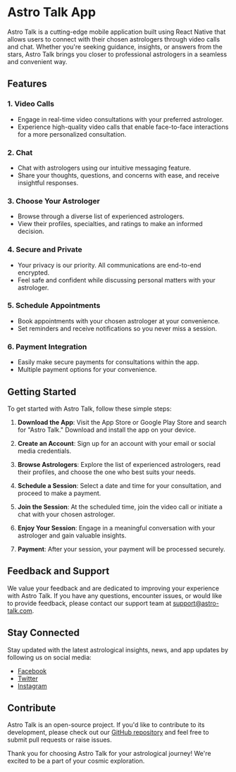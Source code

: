# Astro Talk App

Astro Talk is a cutting-edge mobile application built using React Native that allows users to connect with their chosen astrologers through video calls and chat. Whether you're seeking guidance, insights, or answers from the stars, Astro Talk brings you closer to professional astrologers in a seamless and convenient way.

## Features

### 1. Video Calls
- Engage in real-time video consultations with your preferred astrologer.
- Experience high-quality video calls that enable face-to-face interactions for a more personalized consultation.

### 2. Chat
- Chat with astrologers using our intuitive messaging feature.
- Share your thoughts, questions, and concerns with ease, and receive insightful responses.

### 3. Choose Your Astrologer
- Browse through a diverse list of experienced astrologers.
- View their profiles, specialties, and ratings to make an informed decision.

### 4. Secure and Private
- Your privacy is our priority. All communications are end-to-end encrypted.
- Feel safe and confident while discussing personal matters with your astrologer.

### 5. Schedule Appointments
- Book appointments with your chosen astrologer at your convenience.
- Set reminders and receive notifications so you never miss a session.

### 6. Payment Integration
- Easily make secure payments for consultations within the app.
- Multiple payment options for your convenience.

## Getting Started

To get started with Astro Talk, follow these simple steps:

1. **Download the App**: Visit the App Store or Google Play Store and search for "Astro Talk." Download and install the app on your device.

2. **Create an Account**: Sign up for an account with your email or social media credentials.

3. **Browse Astrologers**: Explore the list of experienced astrologers, read their profiles, and choose the one who best suits your needs.

4. **Schedule a Session**: Select a date and time for your consultation, and proceed to make a payment.

5. **Join the Session**: At the scheduled time, join the video call or initiate a chat with your chosen astrologer.

6. **Enjoy Your Session**: Engage in a meaningful conversation with your astrologer and gain valuable insights.

7. **Payment**: After your session, your payment will be processed securely.

## Feedback and Support

We value your feedback and are dedicated to improving your experience with Astro Talk. If you have any questions, encounter issues, or would like to provide feedback, please contact our support team at [support@astro-talk.com](mailto:support@astro-talk.com).

## Stay Connected

Stay updated with the latest astrological insights, news, and app updates by following us on social media:

- [Facebook](https://www.facebook.com/astro-talk)
- [Twitter](https://twitter.com/astro-talk_app)
- [Instagram](https://www.instagram.com/astro_talk_app)

## Contribute

Astro Talk is an open-source project. If you'd like to contribute to its development, please check out our [GitHub repository](https://github.com/astro-talk/astro-talk-app) and feel free to submit pull requests or raise issues.

Thank you for choosing Astro Talk for your astrological journey! We're excited to be a part of your cosmic exploration.
